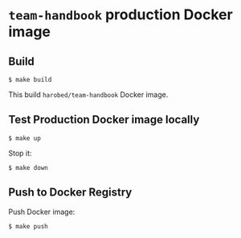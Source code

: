 # `team-handbook` production Docker image

## Build

```
$ make build
```

This build `harobed/team-handbook` Docker image.

## Test Production Docker image locally

```
$ make up
```

Stop it:

```
$ make down
```


## Push to Docker Registry

Push Docker image:

```
$ make push
```
